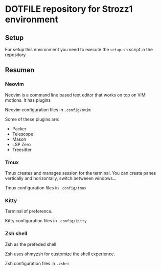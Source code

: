 # DOTFILE repository for Strozz1 environment


## Setup

For setup this environment you need to execute the `setup.sh` script in the repository



## Resumen

### Neovim

Neovim is a command line based text editor that works on top on VIM motions. It has plugins 

Neovim configuration files in `.config/nvim`

Some of these plugins are:
- Packer
- Telescope
- Mason 
- LSP Zero
- Treesitter


### Tmux

Tmux creates and manages session for the terminal. You can create panes vertically and horizontally, switch betweeen windows...

Tmux configuration files in `.config/tmux`

### Kitty

Terminal of preference.

Kitty configuration files in `.config/kitty`

### Zsh shell

Zsh as the prefeded shell

Zsh uses ohmyzsh for customize the shell experience.

Zsh configuration files in `.zshrc`



